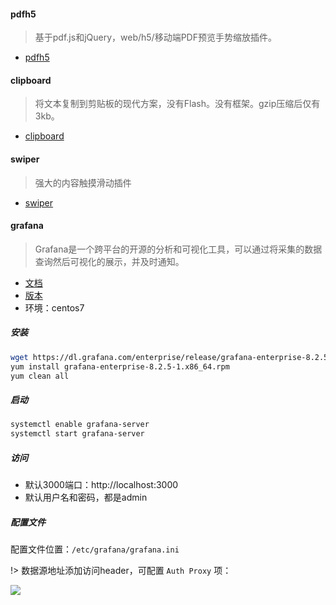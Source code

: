 #### pdfh5

> 基于pdf.js和jQuery，web/h5/移动端PDF预览手势缩放插件。

- [pdfh5](https://github.com/gjTool/pdfh5)

#### clipboard

> 将文本复制到剪贴板的现代方案，没有Flash。没有框架。gzip压缩后仅有3kb。

- [clipboard](https://clipboardjs.com)

#### swiper

> 强大的内容触摸滑动插件

- [swiper](https://www.swiper.com.cn)

#### grafana

> Grafana是一个跨平台的开源的分析和可视化工具，可以通过将采集的数据查询然后可视化的展示，并及时通知。

- [文档](https://grafana.com/docs/)
- [版本](https://grafana.com/grafana/download)
- 环境：centos7

##### 安装

```bash
wget https://dl.grafana.com/enterprise/release/grafana-enterprise-8.2.5-1.x86_64.rpm
yum install grafana-enterprise-8.2.5-1.x86_64.rpm
yum clean all
```



##### 启动

```bash
systemctl enable grafana-server
systemctl start grafana-server
```

##### 访问

- 默认3000端口：http://localhost:3000
- 默认用户名和密码，都是admin

##### 配置文件

配置文件位置：`/etc/grafana/grafana.ini`

!> 数据源地址添加访问header，可配置 `Auth Proxy` 项：

![](./asset/image/grafana-datasource-header.jpg)

